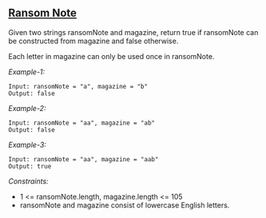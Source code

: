 ## [Ransom Note](https://leetcode.com/problems/ransom-note/)

Given two strings ransomNote and magazine, return true if ransomNote can be constructed from magazine and false otherwise.

Each letter in magazine can only be used once in ransomNote.

 
*Example-1:*
```
Input: ransomNote = "a", magazine = "b"
Output: false
```

*Example-2:*
```
Input: ransomNote = "aa", magazine = "ab"
Output: false
```

*Example-3:*
```
Input: ransomNote = "aa", magazine = "aab"
Output: true
```

*Constraints:*
- 1 <= ransomNote.length, magazine.length <= 105
- ransomNote and magazine consist of lowercase English letters.
